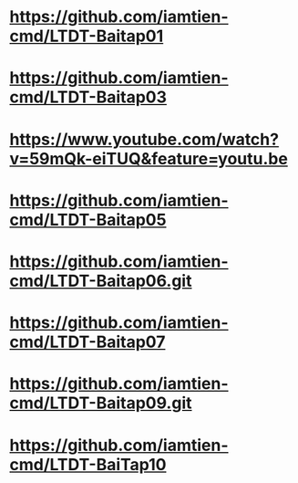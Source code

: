 	

# https://github.com/iamtien-cmd/LTDT-Baitap01 
# https://github.com/iamtien-cmd/LTDT-Baitap03
# https://www.youtube.com/watch?v=59mQk-eiTUQ&feature=youtu.be
# https://github.com/iamtien-cmd/LTDT-Baitap05 
# https://github.com/iamtien-cmd/LTDT-Baitap06.git
# https://github.com/iamtien-cmd/LTDT-Baitap07
# https://github.com/iamtien-cmd/LTDT-Baitap09.git
# https://github.com/iamtien-cmd/LTDT-BaiTap10 
